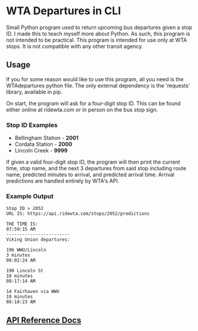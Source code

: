 # WTA Departures in CLI

Small Python program used to return upcoming bus departures given a stop ID.
I made this to teach myself more about Python. As such, this program is not intended to be practical.
This program is intended for use only at WTA stops. It is not compatible with any other transit agency.

## Usage 
If you for some reason would like to use this program, all you need is the WTAdepartures python file.
The only external dependency is the 'requests' library, available in pip.

On start, the program will ask for a four-digit stop ID. This can be found either online at ridewta.com or in person on the bus stop sign.

### Stop ID Examples
- Bellingham Station - **2001**
- Cordata Station - **2000**
- Lincoln Creek - **9999**

If given a valid four-digit stop ID, the program will then print the current time, stop name, and the next 3 departures from said stop including route name, predicted minutes to arrival, and predicted arrival time. Arrival predictions are handled entirely by WTA's API.

### Example Output
```
Stop ID > 2052
URL IS: https://api.ridewta.com/stops/2052/predictions
 
THE TIME IS: 
07:59:15 AM
------------------------
Viking Union departures:

196 WWU/Lincoln
3 minutes
08:02:24 AM
 
190 Lincoln St
18 minutes
08:17:14 AM
 
14 Fairhaven via WWU
19 minutes
08:18:23 AM
```

## [API Reference Docs](https://data.ridewta.com/api/index.html)
